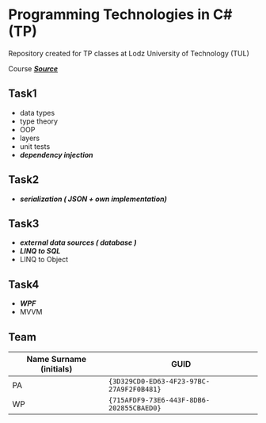 # Programming Technologies in C# (TP)

Repository created for TP classes at Lodz University of Technology (TUL)

Course ***[Source](https://github.com/mpostol/TP)***

## Task1
 - data types
 - type theory
 - OOP
 - layers
 - unit tests
 - ***dependency injection***
 
## Task2
 - ***serialization ( JSON + own implementation)***
 
## Task3
 - ***external data sources ( database )***
 - ***LINQ to SQL***
 - LINQ to Object
 
## Task4
 - ***WPF***
 - MVVM

## Team

| Name Surname (initials) | GUID                                     |
| ----------------------- | ---------------------------------------- |
| PA                      | `{3D329CD0-ED63-4F23-97BC-27A9F2F0B481}` |
| WP                      | `{715AFDF9-73E6-443F-8DB6-202855CBAED0}` |
